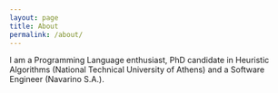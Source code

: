 ```yaml
---
layout: page
title: About
permalink: /about/
---
```


I am a Programming Language enthusiast, PhD candidate in Heuristic Algorithms (National Technical University of Athens) and a Software Engineer (Navarino S.A.).

